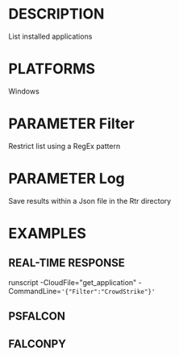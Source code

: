 # DESCRIPTION
List installed applications

# PLATFORMS
Windows

# PARAMETER Filter
Restrict list using a RegEx pattern

# PARAMETER Log
Save results within a Json file in the Rtr directory

# EXAMPLES

## REAL-TIME RESPONSE
runscript -CloudFile="get_application" -CommandLine=```'{"Filter":"CrowdStrike"}'```

## PSFALCON

## FALCONPY
